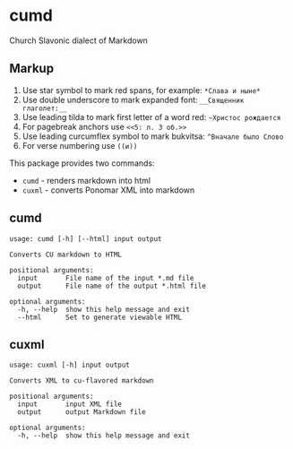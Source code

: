 # cumd

Church Slavonic dialect of Markdown

## Markup

1. Use star symbol to mark red spans, for example: `*Слава и ныне*`
2. Use double underscore to mark expanded font: `__Священник глаголет:__`
3. Use leading tilda to mark first letter of a word red: `~Христос рождается`
4. For pagebreak anchors use `<<5: л. 3 об.>>`
5. Use leading curcumflex symbol to mark bukvitsa: `^Вначале было Слово`
6. For verse numbering use `((и))`

This package provides two commands:
* `cumd` - renders markdown into html
* `cuxml` - converts Ponomar XML into markdown

## cumd
```
usage: cumd [-h] [--html] input output

Converts CU markdown to HTML

positional arguments:
  input       File name of the input *.md file
  output      File name of the output *.html file

optional arguments:
  -h, --help  show this help message and exit
  --html      Set to generate viewable HTML
```

## cuxml
```
usage: cuxml [-h] input output

Converts XML to cu-flavored markdown

positional arguments:
  input       input XML file
  output      output Markdown file

optional arguments:
  -h, --help  show this help message and exit
```